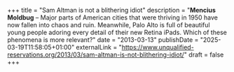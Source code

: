 +++
title = "Sam Altman is not a blithering idiot"
description = "**Mencius Moldbug** – Major parts of American cities that were thriving in 1950 have now fallen into chaos and ruin. Meanwhile, Palo Alto is full of beautiful young people adoring every detail of their new Retina iPads. Which of these phenomena is more relevant?"
date = "2013-03-13"
publishDate = "2025-03-19T11:58:05+01:00" 
externalLink = "https://www.unqualified-reservations.org/2013/03/sam-altman-is-not-blithering-idiot/"
draft = false
+++

